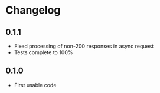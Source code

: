 # Changelog
## 0.1.1
- Fixed processing of non-200 responses in async request
- Tests complete to 100%
## 0.1.0
- First usable code
